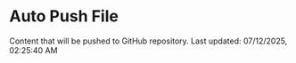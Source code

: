 # Auto Push File

Content that will be pushed to GitHub repository.
Last updated: 07/12/2025, 02:25:40 AM